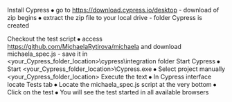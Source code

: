 Install Cypress
⦁	go to https://download.cypress.io/desktop - download of zip begins
⦁	extract the zip file to your local drive - folder Cypress is created

Checkout the test script
⦁	access https://github.com/MichaelaRytirova/michaela and download michaela_spec.js - save it in <your_Cypress_folder_location>\cypress\integration folder
Start Cypress
⦁	Start <your_Cypress_folder_location>\Cypress.exe
⦁	Select project manually <your_Cypress_folder_location>
Execute the text
⦁	In Cypress interface locate Tests tab
⦁	Locate the michaela_spec.js script at the very bottom
⦁	Click on the test
⦁	You will see the test started in all available browsers

